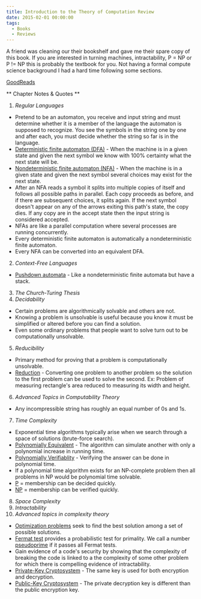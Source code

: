 ```yaml
---
title: Introduction to the Theory of Computation Review
date: 2015-02-01 00:00:00
tags:
  - Books
  - Reviews
---
```

A friend was cleaning our their bookshelf and gave me their spare copy of this book.  If you are interested in turning machines, intractability, P = NP or P != NP this is probably the textbook for you.  Not having a formal compute science background I had a hard time following some sections.

[GoodReads](https://www.goodreads.com/book/show/22077089-introduction-to-the-theory-of-computation-by-sipser?utm_medium=api&amp;utm_source=blog_book)

** Chapter Notes & Quotes **
1. *Regular Languages*
  * Pretend to be an automaton, you receive and input string and must determine whether it is a member of the language the automaton is supposed to recognize.  You see the symbols in the string one by one and after each, you must decide whether the string so far is in the language.
  * <u>Deterministic finite automaton (DFA)</u> - When the machine is in a given state and given the next symbol we know with 100% certainty what the next state will be.
  * <u>Nondeterministic finite automaton (NFA)</u> - When the machine is in a given state and given the next symbol several choices may exist for the next state.
  * After an NFA reads a symbol it splits into multiple copies of itself and follows all possible paths in parallel.  Each copy proceeds as before, and if there are subsequent choices, it splits again.  If the next symbol doesn't appear on any of the arrows exiting this path's state, the copy dies.  If any copy are in the accept state then the input string is considered accepted.
  * NFAs are like a parallel computation where several processes are running concurrently.
  * Every deterministic finite automaton is automatically a nondeterministic finite automaton.
  * Every NFA can be converted into an equivalent DFA.
2. *Context-Free Languages*
  * <u>Pushdown automata</u> - Like a nondeterministic finite automata but have a stack.
3. *The Church-Turing Thesis*
4. *Decidability*
  * Certain problems are algorithmically solvable and others are not.
  * Knowing a problem is unsolvable is useful because you know it must be simplified or altered before you can find a solution.
  * Even some ordinary problems that people want to solve turn out to be computationally unsolvable.
5. *Reducibility*
  * Primary method for proving that a problem is computationally unsolvable.
  * <u>Reduction</u> - Converting one problem to another problem so the solution to the first problem can be used to solve the second.  Ex: Problem of measuring rectangle's area reduced to measuring its width and height.
6. *Advanced Topics in Computability Theory*
  * Any incompressible string has roughly an equal number of 0s and 1s.
7. *Time Complexity*
  * Exponential time algorithms typically arise when we search through a space of solutions (brute-force search).
  * <u>Polynomially Equivalent</u> - The algorithm can simulate another with only a polynomial increase in running time.
  * <u>Polynomially Verifiablity</u> - Verifying the answer can be done in polynomial time.
  * If a polynomial time algorithm exists for an NP-complete problem then all problems in NP would be polynomial time solvable.
  * <u>P</u> = membership can be decided quickly.
  * <u>NP</u> = membership can be verified quickly.
8. *Space Complexity*
9. *Intractability*
10. *Advanced topics in complexity theory*
  * <u>Optimization problems</u> seek to find the best solution among a set of possible solutions.
  * <u>Fermat test</u> provides a probabilistic test for primality.   We call a number <u>pseudoprime</u> if it passes all Fermat tests.
  * Gain evidence of a code's security by showing that the complexity of breaking the code is linked to a the complexity of some other problem for which there is compelling evidence of intractability.
  * <u>Private-Key Cryptosystem</u> - The same key is used for both encryption and decryption.
  * <u>Public-Key Cryptosystem</u> - The private decryption key is different than the public encryption key.
